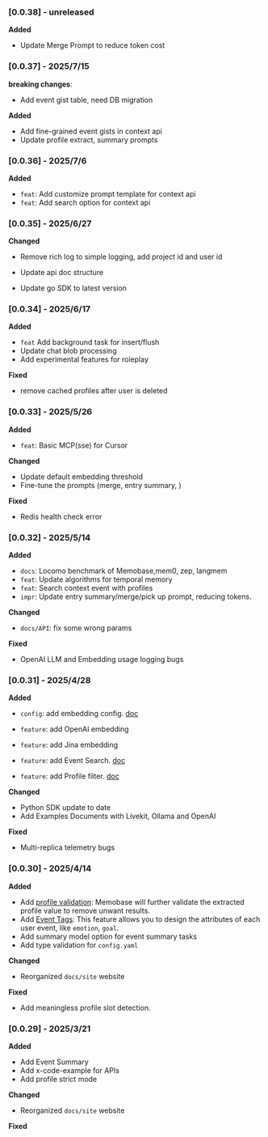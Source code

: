 ### [0.0.38] - unreleased

**Added**

- Update Merge Prompt to reduce token cost

### [0.0.37] - 2025/7/15

**breaking changes**:

- Add event gist table, need DB migration

**Added** 

- Add fine-grained event gists in context api
- Update profile extract, summary prompts

### [0.0.36] - 2025/7/6

**Added**

- `feat`: Add customize prompt template for context api
- `feat`: Add search option for context api

### [0.0.35] - 2025/6/27

**Changed**

- Remove rich log to simple logging, add project id and user id

- Update api doc structure

- Update go SDK to latest version



### [0.0.34] - 2025/6/17

**Added**

- `feat` Add background task for insert/flush
- Update chat blob processing
- Add experimental features for roleplay

**Fixed**

- remove cached profiles after user is deleted





### [0.0.33] - 2025/5/26

**Added**

- `feat`: Basic MCP(sse) for Cursor

**Changed**

- Update default embedding threshold
- Fine-tune the prompts (merge, entry summary, )

**Fixed**

- Redis health check error

  

### [0.0.32] - 2025/5/14

**Added**

- `docs`: Locomo benchmark of Memobase,mem0, zep, langmem
- `feat`: Update algorithms for temporal memory
- `feat`: Search context event with profiles
- `impr`: Update entry summary/merge/pick up prompt, reducing tokens.

**Changed**

- `docs/API`: fix some wrong params

**Fixed**

- OpenAI LLM and Embedding usage logging bugs

  

### [0.0.31] - 2025/4/28

**Added**

- `config`: add embedding config. [doc](https://docs.memobase.io/references/full#embedding-configuration)

- `feature`: add OpenAI embedding

- `feature`: add Jina embedding

- `feature`: add Event Search. [doc](https://docs.memobase.io/features/event/event_search)

- `feature`: add Profile filter. [doc](https://docs.memobase.io/features/profile/profile_filter)

  

**Changed**

- Python SDK update to date
- Add Examples Documents with Livekit, Ollama and OpenAI

**Fixed**

- Multi-replica telemetry bugs



### [0.0.30] - 2025/4/14

**Added**

- Add [profile validation](https://docs.memobase.io/features/profile/profile_config): Memobase will further validate the extracted profile value to remove unwant results.
- Add [Event Tags](https://docs.memobase.io/features/event/event_tag): This feature allows you to design the attributes of each user event, like `emotion`, `goal`.
- Add summary model option for event summary tasks
- Add type validation for `config.yaml`

**Changed**

- Reorganized `docs/site` website 

**Fixed**

- Add meaningless profile slot detection.

  

### [0.0.29] - 2025/3/21

**Added**

- Add Event Summary
- Add x-code-example for APIs
- Add profile strict mode

**Changed**

- Reorganized `docs/site` website 

**Fixed**